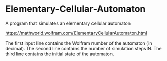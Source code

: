 # Elementary-Cellular-Automaton
A program that simulates an elementary cellular automaton

https://mathworld.wolfram.com/ElementaryCellularAutomaton.html

The first input line contains the Wolfram number of the automaton (in decimal). 
The second line contains the number of simulation steps N. 
The third line contains the initial state of the automaton.
